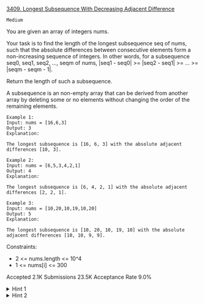 [3409. Longest Subsequence With Decreasing Adjacent Difference](https://leetcode.com/problems/longest-subsequence-with-decreasing-adjacent-difference/)

`Medium`

You are given an array of integers nums.

Your task is to find the length of the longest subsequence seq of nums, such that the absolute differences between consecutive elements form a non-increasing sequence of integers. In other words, for a subsequence seq0, seq1, seq2, ..., seqm of nums, |seq1 - seq0| >= |seq2 - seq1| >= ... >= |seqm - seqm - 1|.

Return the length of such a subsequence.

A subsequence is an non-empty array that can be derived from another array by deleting some or no elements without changing the order of the remaining elements.

```
Example 1:
Input: nums = [16,6,3]
Output: 3
Explanation: 

The longest subsequence is [16, 6, 3] with the absolute adjacent differences [10, 3].

Example 2:
Input: nums = [6,5,3,4,2,1]
Output: 4
Explanation:

The longest subsequence is [6, 4, 2, 1] with the absolute adjacent differences [2, 2, 1].

Example 3:
Input: nums = [10,20,10,19,10,20]
Output: 5
Explanation: 

The longest subsequence is [10, 20, 10, 19, 10] with the absolute adjacent differences [10, 10, 9, 9].
```

Constraints:

- 2 <= nums.length <= 10^4
- 1 <= nums[i] <= 300

Accepted
2.1K
Submissions
23.5K
Acceptance Rate
9.0%

<details>
<summary>Hint 1</summary>

Use dynamic programming.

</details>
<details>
<summary>Hint 2</summary>

Store the maximum answer for each index and every possible difference.

</details>